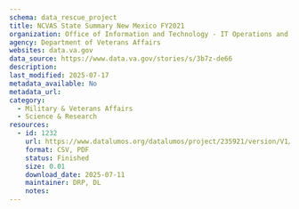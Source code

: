 ```yaml
---
schema: data_rescue_project 
title: NCVAS State Summary New Mexico FY2021
organization: Office of Information and Technology - IT Operations and Services (ITOPS)
agency: Department of Veterans Affairs
websites: data.va.gov
data_source: https://www.data.va.gov/stories/s/3b7z-de66
description: 
last_modified: 2025-07-17
metadata_available: No
metadata_url: 
category:
  - Military & Veterans Affairs 
  - Science & Research 
resources:
  - id: 1232
    url: https://www.datalumos.org/datalumos/project/235921/version/V1/view
    format: CSV, PDF
    status: Finished
    size: 0.01
    download_date: 2025-07-11
    maintainer: DRP, DL
    notes: 
---
```


